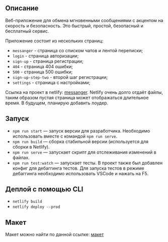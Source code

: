## Описание

Веб-приложение для обмена мгновенными сообщениями с акцентом на скорость и безопасность. Это быстрый, простой, безопасный и бесплатный сервис.

Приложение состоит из нескольких страниц:
- `messanger` - страница со списком чатов и лентой переписки;
- `login` - страница авторизации;
- `sign-up` - страница регистрации;
- `404` - страница 404 ошибки;
- `500` - страница 500 ошибки;
- `sign-up-step-two` - второй шаг регистрации;
- `settings` - страница с настройками;

Ссылка на проект в netlify: [messanger](https://wizardly-shannon-8ef09d.netlify.app/login). Netlify очень долго отдаёт файлы, таким образом пустая страница может отображаться длительное время. В будущем, планирую добавить лоудер.

## Запуск

- `npm run start` — запуск версии для разработчика. Необходимо использовать вместе с командой `npm run serve`.
- `npm run build` — сборка стабильной версии (используется для сборки в Netlify).
- `npm run serve` — запускает скрипт для отслеживания изменений в файлах.
- `npm run test:watch` — запускает тесты. В проект также был добавлен конфиг для дебаггинга тестов. Для запуска тестов в режиме дебаггинга необходимо использовать VSCode и нажать на F5.

## Деплой с помощью CLI
- `netlify build`
- `netlify deploy --prod`

## Макет

Макет можно найти по данной ссылке: [макет](https://www.figma.com/file/W1kZPRNbkrFP4llzkjrc8O/Yandex-Messanger?node-id=0%3A1)